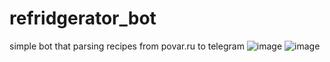 # refridgerator_bot
simple bot that parsing recipes from povar.ru to telegram
![image](https://user-images.githubusercontent.com/34655436/175932416-53cf6cf6-16e3-46b7-bb87-deb4a28ea8a4.png)
![image](https://user-images.githubusercontent.com/34655436/175932497-35b68032-645f-4418-af94-9fc2a627e92a.png)

